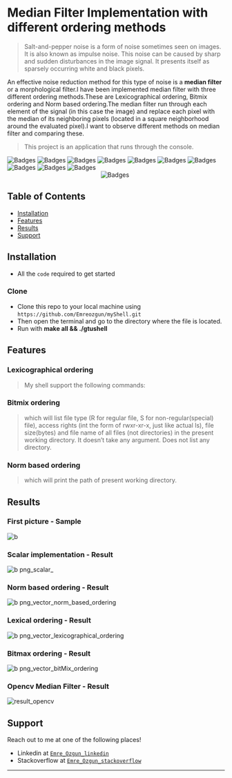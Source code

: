 
# Median Filter Implementation with different ordering methods

> Salt-and-pepper noise is a form of noise sometimes seen on images. It is also known as impulse noise. This noise can be caused by sharp and sudden disturbances in the image signal. It presents itself as sparsely occurring white and black pixels.

An effective noise reduction method for this type of noise is a **median filter** or a morphological filter.I have been implemented median filter with three different ordering methods.These are Lexicographical ordering, Bitmix ordering and Norm based ordering.The median filter run through each element of the signal (in this case the image) and replace each pixel with the median of its neighboring pixels (located in a square neighborhood around the evaluated pixel).I want to observe different methods on median filter and comparing these.

> This project is an application that runs through the console.

![Badges](https://img.shields.io/badge/linux-shell-green) 
![Badges](https://img.shields.io/badge/shell-commands-lightgrey)
![Badges](https://img.shields.io/badge/love-coding-black.svg)
![Badges](https://img.shields.io/badge/core-dumped-red)
![Badges](https://img.shields.io/badge/lsf-wc-yellow)
![Badges](https://img.shields.io/badge/build-passing-succes.svg)
![Badges](https://img.shields.io/badge/test-success-success.svg)
![Badges](https://img.shields.io/badge/computer-science-critical.svg)
![Badges](https://img.shields.io/badge/love-linux-yellow.svg)
![Badges](https://img.shields.io/badge/coding-life-red.svg)
&nbsp;&nbsp;&nbsp;&nbsp;&nbsp;&nbsp;&nbsp;&nbsp;&nbsp;&nbsp;&nbsp;&nbsp;&nbsp;&nbsp;&nbsp;&nbsp;&nbsp;&nbsp;&nbsp;&nbsp;&nbsp;&nbsp;&nbsp;&nbsp;&nbsp;&nbsp;&nbsp;&nbsp;&nbsp;&nbsp;&nbsp;&nbsp;&nbsp;&nbsp;&nbsp;&nbsp;&nbsp;&nbsp;&nbsp;&nbsp;&nbsp;&nbsp;&nbsp;
&nbsp;&nbsp;&nbsp;&nbsp;&nbsp;&nbsp;&nbsp;&nbsp;&nbsp;&nbsp;&nbsp;&nbsp;&nbsp;&nbsp;&nbsp;&nbsp;&nbsp;&nbsp;&nbsp;&nbsp;&nbsp;&nbsp;&nbsp;&nbsp;&nbsp;&nbsp;&nbsp;&nbsp;&nbsp;&nbsp;&nbsp;&nbsp;&nbsp;&nbsp;&nbsp;&nbsp;&nbsp;&nbsp;&nbsp;&nbsp;&nbsp;&nbsp;&nbsp;
&nbsp;&nbsp;&nbsp;&nbsp;&nbsp;&nbsp;&nbsp;&nbsp;&nbsp;&nbsp;
![Badges](https://img.shields.io/badge/open-source-blueviolet.svg)

## Table of Contents

- [Installation](#installation)
- [Features](#features)
- [Results](#results)
- [Support](#support)

## Installation

- All the `code` required to get started

### Clone

- Clone this repo to your local machine using `https://github.com/Emreozgun/myShell.git`
- Then open the terminal and go to the directory where the file is located.
- Run with **make all && ./gtushell** 


## Features
  ### Lexicographical ordering 
  >My shell support the following commands:
  ### Bitmix ordering
  >which will list file type (R for regular file, S for non-regular(special) file), access rights (int the
  form of rwxr-xr-x, just like actual ls), file size(bytes) and file name of all files (not directories) in
  the present working directory. It doesn’t take any argument. Does not list any directory.
  ### Norm based ordering
  > which will print the path of present working directory.


## Results 
 ### First picture - Sample
![b](https://user-images.githubusercontent.com/30092986/92998200-2a434900-f521-11ea-827b-17f296c15288.png)
 ### Scalar implementation - Result 
![b png_scalar_](https://user-images.githubusercontent.com/30092986/92998079-7e99f900-f520-11ea-94b4-a1787292051e.png)
 ### Norm based ordering - Result
 ![b png_vector_norm_based_ordering](https://user-images.githubusercontent.com/30092986/92998267-75f5f280-f521-11ea-97f9-0852dd200796.png)
 ### Lexical ordering - Result
 ![b png_vector_lexicographical_ordering](https://user-images.githubusercontent.com/30092986/92998278-8efea380-f521-11ea-86ea-1acb5c4b3198.png)
 ### Bitmax ordering - Result 
 ![b png_vector_bitMix_ordering](https://user-images.githubusercontent.com/30092986/92998292-a6d62780-f521-11ea-9f3b-fbbaf9471e34.png)
 ### Opencv Median Filter - Result
 ![result_opencv](https://user-images.githubusercontent.com/30092986/92998576-2b757580-f523-11ea-8f70-9b67b8a71401.jpg)
  
## Support

Reach out to me at one of the following places!

- Linkedin at <a href="https://www.linkedin.com/in/emre-ozgun" target="_blank">`Emre_Ozgun_linkedin`</a>
- Stackoverflow at <a href="https://stackoverflow.com/users/12690037/emre-ozgun" target="_blank">`Emre_Ozgun_stackoverflow`</a>

---
